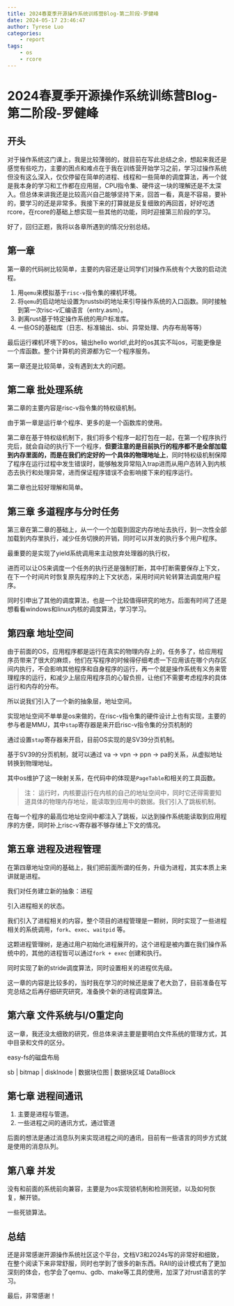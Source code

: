```yaml
---
title: 2024春夏季开源操作系统训练营Blog-第二阶段-罗健峰
date: 2024-05-17 23:46:47
author: Tyrese Luo
categories:
    - report
tags:
    - os
    - rcore
---
```

# 2024春夏季开源操作系统训练营Blog-第二阶段-罗健峰

## 开头

对于操作系统这门课上，我是比较薄弱的，就目前在写此总结之余，想起来我还是感觉有些吃力，主要的困点和难点在于我在训练营开始学习之前，学习过操作系统但没有这么深入，仅仅停留在简单的进程、线程和一些简单的调度算法，再一个就是我本身的学习和工作都在应用层，CPU指令集、硬件这一块的理解还是不太深入。但总体来讲我还是比较高兴自己能够坚持下来，回首一看，真是不容易，要补的，要学习的还是非常多。我接下来的打算就是反复细致的再回首，好好吃透rcore，在rcore的基础上想实现一些其他的功能，同时迎接第三阶段的学习。

好了，回归正题，我将以各章所遇到的情况分别总结。

## 第一章

第一章的代码树比较简单，主要的内容还是让同学们对操作系统有个大致的启动流程。

1. 用`qemu`来模拟基于`risc-v`指令集的裸机环境。
2. 将`qemu`的启动地址设置为rustsbi的地址来引导操作系统的入口函数。同时接触到第一次risc-v汇编语言（entry.asm）。
3. 剥离rust基于特定操作系统的用户标准库。
4. 一些OS的基础库（日志、标准输出、sbi、异常处理、内存布局等等）

最后运行裸机环境下的os，输出hello world!,此时的os其实不叫os，可能更像是一个库函数。整个计算机的资源都为它一个程序服务。

第一章还是比较简单，没有遇到太大的问题。

## 第二章 批处理系统

第二章的主要内容是risc-v指令集的特权级机制。

由于第一章是运行单个程序、更多的是一个函数库的使用。

第二章在基于特权级机制下，我们将多个程序一起打包在一起，在第一个程序执行完后，就会自动的执行下一个程序，**但要注意的是目前执行的程序都不是全部加载到内存里面的，而是在我们约定好的一个具体的物理地址上**，同时特权级机制保障了程序在运行过程中发生错误时，能够触发异常陷入trap进而从用户态转入到内核态去执行和处理异常，进而保证程序错误不会影响接下来的程序运行。

第二章也比较好理解和简单。

## 第三章 多道程序与分时任务

第三章在第二章的基础上，从一个一个加载到固定内存地址去执行，到一次性全部加载到内存里执行，减少任务切换的开销，同时可以并发的执行多个用户程序。

最重要的是实现了yield系统调用来主动放弃处理器的执行权，

进而可以让OS来调度一个任务的执行还是强制打断，其中打断需要保存上下文，在下一个时间片时恢复原先程序的上下文状态，采用时间片轮转算法调度用户程序。

同时引申出了其他的调度算法，也是一个比较值得研究的地方。后面有时间了还是想看看windows和linux内核的调度算法，学习学习。

## 第四章 地址空间

由于前面的OS，应用程序都是运行在真实的物理内存上的，任务多了，给应用程序员带来了很大的麻烦，他们在写程序的时候得仔细考虑一下应用该在哪个内存区间内执行，不会影响其他程序和自身程序的运行，再一个就是操作系统有义务来管理程序的运行，和减少上层应用程序员的心智负担，让他们不需要考虑程序的具体运行和内存的分布。

所以说我们引入了一个新的抽象层，地址空间。

实现地址空间不单单是os来做的，在risc-v指令集的硬件设计上也有实现，主要的参与者是MMU，其中`stap`寄存器是来开启risc-v指令集的分页机制的

通过设置`stap`寄存器来开启，目前OS实现的是SV39分页机制。

基于SV39的分页机制，就可以通过 va -> vpn -> ppn -> pa的关系，从虚拟地址转换到物理地址。

其中os维护了这一映射关系，在代码中的体现是`PageTable`和相关的工具函数。

> 注：
> 运行时，内核要运行在内核的自己的地址空间中，同时它还得需要知道具体的物理内存地址，能读取到应用中的数据。我们引入了跳板机制。

在每一个程序的最高位地址空间中都注入了跳板，以达到操作系统能读取到应用程序的方便，同时补上risc-v寄存器不够存储上下文的情况。

## 第五章 进程及进程管理

在第四章地址空间的基础上，我们把前面所谓的任务，升级为进程，其实本质上来讲就是进程。

我们对任务建立新的抽象：进程

引入进程相关的状态。

我们引入了进程相关的内容，整个项目的进程管理是一颗树，同时实现了一些进程相关的系统调用，`fork`、`exec`、`waitpid` 等。

这颗进程管理树，是通过用户初始化进程展开的，这个进程是被内置在我们操作系统中的，其他的进程皆可以通过`fork + exec` 创建和执行。

同时实现了新的stride调度算法，同时设置相关的进程优先级。

这一章的内容是比较多的，当时我在学习的时候还是废了老大劲了，目前准备在写完总结之后再仔细研究研究，准备换个新的进程调度算法。

## 第六章 文件系统与I/O重定向

这一章，我还没太细致的研究，但总体来讲主要是要明白文件系统的管理方式，其中目录和文件的区分。

easy-fs的磁盘布局

sb | bitmap | diskInode | 数据块位图 | 数据块区域 DataBlock

## 第七章 进程间通讯

1. 主要是进程与管道。
2. 一些进程之间的通讯方式，通过管道

后面的想法是通过消息队列来实现进程之间的通讯，目前有一些语言的同步方式就是使用的消息队列。

## 第八章 并发

没有和前面的系统前向兼容，主要是为os实现锁机制和检测死锁，以及如何恢复，解开锁。

一些死锁算法。


## 总结

还是非常感谢开源操作系统社区这个平台，文档V3和2024s写的非常好和细致，在整个阅读下来非常舒服，同时也学到了很多的新东西。RAII的设计模式有了更加深刻的体会，也学会了qemu、gdb、make等工具的使用，加深了对rust语言的学习。

最后，非常感谢！